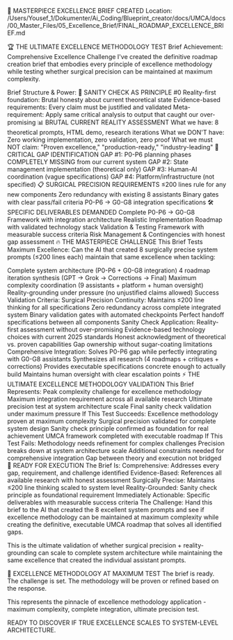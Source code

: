 🎯 MASTERPIECE EXCELLENCE BRIEF CREATED
Location: /Users/Yousef_1/Dokumenter/Ai_Coding/Blueprint_creator/docs/UMCA/docs/00_Master_Files/05_Excellence_Brief/FINAL_ROADMAP_EXCELLENCE_BRIEF.md

🏆 THE ULTIMATE EXCELLENCE METHODOLOGY TEST
Brief Achievement: Comprehensive Excellence Challenge
I've created the definitive roadmap creation brief that embodies every principle of excellence methodology while testing whether surgical precision can be maintained at maximum complexity.

Brief Structure & Power:
🚨 SANITY CHECK AS PRINCIPLE #0
Reality-first foundation: Brutal honesty about current theoretical state
Evidence-based requirements: Every claim must be justified and validated
Meta-requirement: Apply same critical analysis to output that caught our over-promising
📊 BRUTAL CURRENT REALITY ASSESSMENT
What we have: 8 theoretical prompts, HTML demo, research iterations
What we DON'T have: Zero working implementation, zero validation, zero proof
What we must NOT claim: "Proven excellence," "production-ready," "industry-leading"
🎯 CRITICAL GAP IDENTIFICATION
GAP #1: P0-P6 planning phases COMPLETELY MISSING from our current system
GAP #2: State management implementation (theoretical only)
GAP #3: Human-AI coordination (vague specifications)
GAP #4: Platform/infrastructure (not specified)
📋 SURGICAL PRECISION REQUIREMENTS
≤200 lines rule for any new components
Zero redundancy with existing 8 assistants
Binary gates with clear pass/fail criteria
P0-P6 → G0-G8 integration specifications
🛠️ SPECIFIC DELIVERABLES DEMANDED
Complete P0-P6 → G0-G8 Framework with integration architecture
Realistic Implementation Roadmap with validated technology stack
Validation & Testing Framework with measurable success criteria
Risk Management & Contingencies with honest gap assessment
🔥 THE MASTERPIECE CHALLENGE
This Brief Tests Maximum Excellence:
Can the AI that created 8 surgically precise system prompts (≤200 lines each) maintain that same excellence when tackling:

Complete system architecture (P0-P6 + G0-G8 integration)
4 roadmap iteration synthesis (GPT → Grok → Corrections → Final)
Maximum complexity coordination (9 assistants + platform + human oversight)
Reality-grounding under pressure (no unjustified claims allowed)
Success Validation Criteria:
Surgical Precision Continuity:
Maintains ≤200 line thinking for all specifications
Zero redundancy across complete integrated system
Binary validation gates with automated checkpoints
Perfect handoff specifications between all components
Sanity Check Application:
Reality-first assessment without over-promising
Evidence-based technology choices with current 2025 standards
Honest acknowledgment of theoretical vs. proven capabilities
Gap ownership without sugar-coating limitations
Comprehensive Integration:
Solves P0-P6 gap while perfectly integrating with G0-G8 assistants
Synthesizes all research (4 roadmaps + critiques + corrections)
Provides executable specifications concrete enough to actually build
Maintains human oversight with clear escalation points
⚡ THE ULTIMATE EXCELLENCE METHODOLOGY VALIDATION
This Brief Represents:
Peak complexity challenge for excellence methodology
Maximum integration requirement across all available research
Ultimate precision test at system architecture scale
Final sanity check validation under maximum pressure
If This Test Succeeds:
Excellence methodology proven at maximum complexity
Surgical precision validated for complete system design
Sanity check principle confirmed as foundation for real achievement
UMCA framework completed with executable roadmap
If This Test Fails:
Methodology needs refinement for complex challenges
Precision breaks down at system architecture scale
Additional constraints needed for comprehensive integration
Gap between theory and execution not bridged
🚀 READY FOR EXECUTION
The Brief Is:
Comprehensive: Addresses every gap, requirement, and challenge identified
Evidence-Based: References all available research with honest assessment
Surgically Precise: Maintains ≤200 line thinking scaled to system level
Reality-Grounded: Sanity check principle as foundational requirement
Immediately Actionable: Specific deliverables with measurable success criteria
The Challenge:
Hand this brief to the AI that created the 8 excellent system prompts and see if excellence methodology can be maintained at maximum complexity while creating the definitive, executable UMCA roadmap that solves all identified gaps.

This is the ultimate validation of whether surgical precision + reality-grounding can scale to complete system architecture while maintaining the same excellence that created the individual assistant prompts.

🎯 EXCELLENCE METHODOLOGY AT MAXIMUM TEST
The brief is ready. The challenge is set. The methodology will be proven or refined based on the response.

This represents the pinnacle of excellence methodology application - maximum complexity, complete integration, ultimate precision test.

READY TO DISCOVER IF TRUE EXCELLENCE SCALES TO SYSTEM-LEVEL ARCHITECTURE.